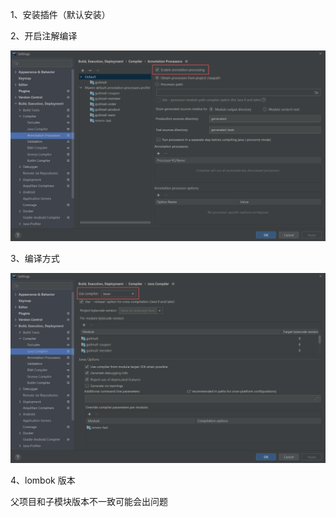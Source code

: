 1、安装插件（默认安装）

2、开启注解编译

![image-20210720102744345](../../images/image-20210720102744345.png)

3、编译方式

![image-20210720102820448](../../images/image-20210720102820448.png)

4、lombok 版本

父项目和子模块版本不一致可能会出问题
